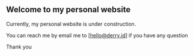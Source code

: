 ## Welcome to my personal website

Currently, my personal website is under construction.

You can reach me by email me to [hello@derry.id] if you have any question

Thank you
